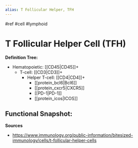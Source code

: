```yaml
---
alias: T Follicular Helper, TFH
---
```


#ref #cell #lymphoid

# T Follicular Helper Cell (TFH)

**Definition Tree:**
- Hematopoietic: [[CD45|CD45]]+ 
	- T-cell: [[CD3|CD3]]+ 
		- Helper T-cell: [[CD4|CD4]]+
			- [[protein_bcl6|Bcl6]]
			- [[protein_cxcr5|CXCR5]]
			- [[PD-1|PD-1]]
			- [[protein_icos|ICOS]]

**Functional Snapshot:**
- 

**Sources**
- https://www.immunology.org/public-information/bitesized-immunology/cells/t-follicular-helper-cells